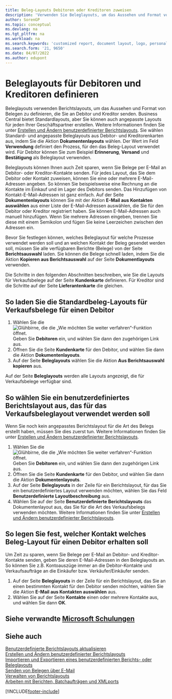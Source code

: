 ```yaml
---
title: Beleg-Layouts Debitoren oder Kreditoren zuweisen
description: 'Verwenden Sie Beleglayouts, um das Aussehen und Format von Belegen wie Rechnungen und Bestellungen zu steuern, die Sie an Debitoren und Kreditoren senden.'
author: SorenGP
ms.topic: conceptual
ms.devlang: na
ms.tgt_pltfrm: na
ms.workload: na
ms.search.keywords: 'customized report, document layout, logo, personalize'
ms.search.form: '21, 9650'
ms.date: 04/07/2022
ms.author: edupont
---
```

# <a name="define-document-layouts-for-customers-and-vendors" />Beleglayouts für Debitoren und Kreditoren definieren

Beleglayouts verwenden Berichtslayouts, um das Aussehen und Format von Belegen zu definieren, die Sie an Debitor und Kreditor senden. Business Central bietet Standardlayouts, aber Sie können auch angepasste Layouts für jeden Ihrer Geschäftspartner erstellen. Weitere Informationen finden Sie unter [Erstellen und Ändern benutzerdefinierter Berichtslayouts](ui-how-create-custom-report-layout.md). Sie wählen Standard- und angepasste Beleglayouts aus Debitor- und Kreditorenkarten aus, indem Sie die Aktion **Dokumentenlayouts** wählen. Der Wert im Feld **Verwendung** definiert den Prozess, für den das Beleg-Layout verwendet wird. Für Debitor können Sie zum Beispiel **Erinnerung**, **Versand** und **Bestätigung** als Beleglayout verwenden.

Beleglayouts können Ihnen auch Zeit sparen, wenn Sie Belege per E-Mail an Debitor- oder Kreditor-Kontakte senden. Für jedes Layout, das Sie dem Debitor oder Kontakt zuweisen, können Sie eine oder mehrere E-Mail-Adressen angeben. So können Sie beispielsweise eine Rechnung an die Kontakte im Einkauf und im Lager des Debitors senden. Das Hinzufügen von Kontakt-E-Mail-Adressen ist ganz einfach. Auf der Seite **Dokumentenlayouts** können Sie mit der Aktion **E-Mail aus Kontakten auswählen** aus einer Liste der E-Mail-Adressen auswählen, die Sie für den Debitor oder Kreditor registriert haben. Sie können E-Mail-Adressen auch manuell hinzufügen. Wenn Sie mehrere Adressen eingeben, trennen Sie diese mit einem Semikolon und fügen Sie keine Leerzeichen zwischen den Adressen ein.

Bevor Sie festlegen können, welches Beleglayout für welche Prozesse verwendet werden soll und an welchen Kontakt der Beleg gesendet werden soll, müssen Sie alle verfügbaren Berichte (Belege) von der Seite **Berichtsauswahl** laden. Sie können die Belege schnell laden, indem Sie die Aktion **Kopieren aus Berichtsauswahl** auf der Seite **Dokumentlayouts** verwenden.

Die Schritte in den folgenden Abschnitten beschreiben, wie Sie die Layouts für Verkaufsbelege auf der Seite **Kundenkarte** definieren. Für Kreditor sind die Schritte auf der Seite **Lieferantenkarte** die gleichen.

## <a name="to-load-the-standard-document-layouts-for-sales-documents-for-a-customer" />So laden Sie die Standardbeleg-Layouts für Verkaufsbelege für einen Debitor

1. Wählen Sie die ![Glühbirne, die die „Wie möchten Sie weiter verfahren“-Funktion öffnet.](media/ui-search/search_small.png "Tell me-Funktion") Geben Sie **Debitoren** ein, und wählen Sie dann den zugehörigen Link aus.
2. Öffnen Sie die Seite **Kundenkarte** für den Debitor, und wählen Sie dann die Aktion **Dokumentenlayouts**.
3. Auf der Seite **Beleglayouts** wählen Sie die Aktion **Aus Berichtsauswahl kopieren** aus.

Auf der Seite **Beleglayouts** werden alle Layouts angezeigt, die für Verkaufsbelege verfügbar sind. 

## <a name="to-select-a-custom-report-layout-to-use-for-the-sales-document-layout" />So wählen Sie ein benutzerdefiniertes Berichtslayout aus, das für das Verkaufsbeleglayout verwendet werden soll

Wenn Sie noch kein angepasstes Berichtslayout für die Art des Belegs erstellt haben, müssen Sie dies zuerst tun. Weitere Informationen finden Sie unter [Erstellen und Ändern benutzerdefinierter Berichtslayouts](ui-how-create-custom-report-layout.md).

1. Wählen Sie die ![Glühbirne, die die „Wie möchten Sie weiter verfahren“-Funktion öffnet.](media/ui-search/search_small.png "Tell Me-Funktion") Geben Sie **Debitoren** ein, und wählen Sie dann den zugehörigen Link aus.
2. Öffnen Sie die Seite **Kundenkarte** für den Debitor, und wählen Sie dann die Aktion **Dokumentenlayouts**.
3. Auf der Seite **Beleglayouts** in der Zeile für ein Berichtslayout, für das Sie ein benutzerdefiniertes Layout verwenden möchten, wählen Sie das Feld **Benutzerdefinierte Layoutbeschreibung** aus.
4. Wählen Sie auf der Seite **Benutzerdefinierte Berichtslayouts** das Dokumentenlayout aus, das Sie für die Art des Verkaufsbelegs verwenden möchten. Weitere Informationen finden Sie unter [Erstellen und Ändern benutzerdefinierter Berichtslayouts](ui-how-create-custom-report-layout.md).

## <a name="to-specify-which-contact-will-receive-which-document-layout-for-a-customer" />So legen Sie fest, welcher Kontakt welches Beleg-Layout für einen Debitor erhalten soll

Um Zeit zu sparen, wenn Sie Belege per E-Mail an Debitor- und Kreditor-Kontakte senden, geben Sie deren E-Mail-Adressen in den Beleglayouts an. So können Sie z.B. Kontoauszüge immer an die Debitor-Kontakte und Verkaufsaufträge an die Einkäufer bzw. Verkäufer/Einkäufer senden.

1. Auf der Seite **Beleglayouts** in der Zeile für ein Berichtslayout, das Sie an einen bestimmten Kontakt für den Debitor senden möchten, wählen Sie die Aktion **E-Mail aus Kontakten auswählen** aus.
2. Wählen Sie auf der Seite **Kontakte** einen oder mehrere Kontakte aus, und wählen Sie dann **OK**.

## <a name="see-related-microsoft-trainingtrainingmoduleschange-documents-dynamics--business-central" />Siehe verwandte [Microsoft Schulungen](/training/modules/change-documents-dynamics-365-business-central/)

## <a name="see-also" />Siehe auch

[Benutzerdefinierte Berichtslayouts aktualisieren](ui-update-report-layouts.md)  
[Erstellen und Ändern benutzerdefinierter Berichtslayouts](ui-how-create-custom-report-layout.md)  
[Importieren und Exportieren eines benutzerdefinierten Berichts- oder Beleglayouts](ui-how-import-and-export-report-layout.md)  
[Senden von Belegen über E-Mail](ui-how-send-documents-email.md)  
[Verwalten von Berichtslayouts](ui-manage-report-layouts.md)  
[Arbeiten mit Berichten, Batchaufträgen und XMLports](ui-work-report.md)  


[!INCLUDE[footer-include](includes/footer-banner.md)]
